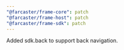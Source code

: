 ```yaml
---
"@farcaster/frame-core": patch
"@farcaster/frame-host": patch
"@farcaster/frame-sdk": patch
---
```


Added sdk.back to support back navigation.

